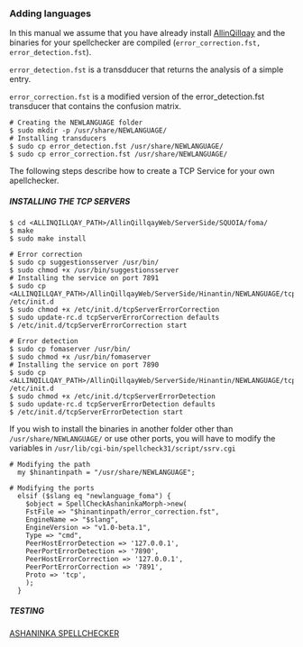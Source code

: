 ### Adding languages

In this manual we assume that you have already install [AllinQillqay](https://github.com/hinantin/AllinQillqayWeb/blob/master/INSTALL.md) and the binaries for your spellchecker are compiled (`error_correction.fst, error_detection.fst`).

`error_detection.fst` is a transdducer that returns the analysis of a simple entry.

`error_correction.fst` is a modified version of the error_detection.fst transducer that contains the confusion matrix.

```
# Creating the NEWLANGUAGE folder
$ sudo mkdir -p /usr/share/NEWLANGUAGE/
# Installing transducers
$ sudo cp error_detection.fst /usr/share/NEWLANGUAGE/
$ sudo cp error_correction.fst /usr/share/NEWLANGUAGE/
```

The following steps describe how to create a TCP Service for your own apellchecker.

##### INSTALLING THE TCP SERVERS

```
$ cd <ALLINQILLQAY_PATH>/AllinQillqayWeb/ServerSide/SQUOIA/foma/
$ make
$ sudo make install

# Error correction 
$ sudo cp suggestionsserver /usr/bin/
$ sudo chmod +x /usr/bin/suggestionsserver
# Installing the service on port 7891
$ sudo cp <ALLINQILLQAY_PATH>/AllinQillqayWeb/ServerSide/Hinantin/NEWLANGUAGE/tcpServerErrorCorrection /etc/init.d
$ sudo chmod +x /etc/init.d/tcpServerErrorCorrection
$ sudo update-rc.d tcpServerErrorCorrection defaults
$ /etc/init.d/tcpServerErrorCorrection start 

# Error detection
$ sudo cp fomaserver /usr/bin/
$ sudo chmod +x /usr/bin/fomaserver
# Installing the service on port 7890
$ sudo cp <ALLINQILLQAY_PATH>/AllinQillqayWeb/ServerSide/Hinantin/NEWLANGUAGE/tcpServerErrorDetection /etc/init.d
$ sudo chmod +x /etc/init.d/tcpServerErrorDetection
$ sudo update-rc.d tcpServerErrorDetection defaults
$ /etc/init.d/tcpServerErrorDetection start
```

If you wish to install the binaries in another folder other than `/usr/share/NEWLANGUAGE/` or use other ports, you will have to modify the variables in 
`/usr/lib/cgi-bin/spellcheck31/script/ssrv.cgi` 

```
# Modifying the path 
  my $hinantinpath = "/usr/share/NEWLANGUAGE";
```

```
# Modifying the ports 
  elsif ($slang eq "newlanguage_foma") {
    $object = SpellCheckAshaninkaMorph->new(
    FstFile => "$hinantinpath/error_correction.fst",
    EngineName => "$slang",
    EngineVersion => "v1.0-beta.1",
    Type => "cmd",
    PeerHostErrorDetection => '127.0.0.1',
    PeerPortErrorDetection => '7890',
    PeerHostErrorCorrection => '127.0.0.1',
    PeerPortErrorCorrection => '7891',
    Proto => 'tcp',
    );
  }
```

##### TESTING

[ASHANINKA SPELLCHECKER](https://hinant.in/ckeditor/samples/api.html)

